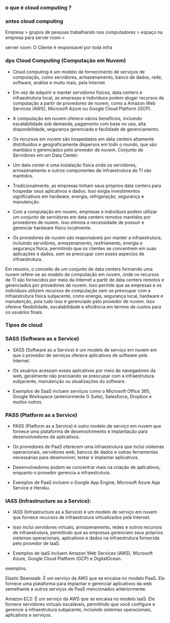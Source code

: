 ### o que é cloud computing ? ###

### antes cloud computing ###

Empresa > grupos de pessoas trabalhando nos computadores >
espaço na empresa para server room > 

server room: O Cliente é responsavel por toda infra

### dps Cloud Computing (Computação em Nuvem) ###

- Cloud computing é um modelo de fornecimento de serviços de computação, como servidores, armazenamento, banco de dados, rede, software, análise e muito mais, pela Internet.

- Em vez de adquirir e manter servidores físicos, data centers e infraestrutura local, as empresas e indivíduos podem alugar recursos de computação a partir de provedores de nuvem, como a Amazon Web Services (AWS), Microsoft Azure ou Google Cloud Platform (GCP).

- A computação em nuvem oferece vários benefícios, incluindo escalabilidade sob demanda, pagamento com base no uso, alta disponibilidade, segurança gerenciada e facilidade de gerenciamento.

- Os recursos em nuvem são hospedados em data centers altamente distribuídos e geograficamente dispersos em todo o mundo, que são mantidos e gerenciados pelo provedor de nuvem.
Conjunto de Servidores em um Data Center:

- Um data center é uma instalação física onde os servidores, armazenamento e outros componentes de infraestrutura de TI são mantidos.

- Tradicionalmente, as empresas tinham seus próprios data centers para hospedar seus aplicativos e dados. Isso exigia investimentos significativos em hardware, energia, refrigeração, segurança e manutenção.

- Com a computação em nuvem, empresas e indivíduos podem utilizar um conjunto de servidores em data centers remotos mantidos por provedores de nuvem. Isso elimina a necessidade de possuir e gerenciar hardware físico localmente.

- Os provedores de nuvem são responsáveis por manter a infraestrutura, incluindo servidores, armazenamento, resfriamento, energia e segurança física, permitindo que os clientes se concentrem em suas aplicações e dados, sem se preocupar com esses aspectos de infraestrutura.

Em resumo, o conceito de um conjunto de data centers formando uma nuvem refere-se ao modelo de computação em nuvem, onde os recursos de TI são fornecidos por meio da Internet a partir de data centers remotos e gerenciados por provedores de nuvem. Isso permite que as empresas e os indivíduos utilizem recursos de computação sem se preocupar com a infraestrutura física subjacente, como energia, segurança local, hardware e manutenção, pois tudo isso é gerenciado pelo provedor de nuvem. Isso oferece flexibilidade, escalabilidade e eficiência em termos de custos para os usuários finais.


### Tipos de cloud ###

### SASS (Software as a Service) ###

- SASS (Software as a Service) é um modelo de serviço em nuvem em que o provedor de serviços oferece aplicativos de software pela Internet.

- Os usuários acessam esses aplicativos por meio de navegadores da web, geralmente não precisando se preocupar com a infraestrutura subjacente, manutenção ou atualizações do software.

- Exemplos de SaaS incluem serviços como o Microsoft Office 365, Google Workspace (anteriormente G Suite), Salesforce, Dropbox e muitos outros.


### PASS (Platform as a Service) ###

- PASS (Platform as a Service) é outro modelo de serviço em nuvem que fornece uma plataforma de desenvolvimento e implantação para desenvolvedores de aplicativos.

- Os provedores de PaaS oferecem uma infraestrutura que inclui sistemas operacionais, servidores web, bancos de dados e outras ferramentas necessárias para desenvolver, testar e implantar aplicativos.

- Desenvolvedores podem se concentrar mais na criação de aplicativos, enquanto o provedor gerencia a infraestrutura.

- Exemplos de PaaS incluem o Google App Engine, Microsoft Azure App Service e Heroku.

### IASS (Infrastructure as a Service): ###

- IASS (Infrastructure as a Service) é um modelo de serviço em nuvem que fornece recursos de infraestrutura virtualizados pela Internet.

- Isso inclui servidores virtuais, armazenamento, redes e outros recursos de infraestrutura, permitindo que as empresas gerenciem seus próprios sistemas operacionais, aplicativos e dados na infraestrutura fornecida pelo provedor de IaaS.

- Exemplos de IaaS incluem Amazon Web Services (AWS), Microsoft Azure, Google Cloud Platform (GCP) e DigitalOcean.


exemplos:

Elastic Beanstalk: É um serviço da AWS que se encaixa no modelo PaaS. Ele fornece uma plataforma para implantar e gerenciar aplicativos da web semelhante a outros serviços de PaaS mencionados anteriormente.

Amazon EC2: É um serviço da AWS que se encaixa no modelo IaaS. Ele fornece servidores virtuais escaláveis, permitindo que você configure e gerencie a infraestrutura subjacente, incluindo sistemas operacionais, aplicativos e serviços.
